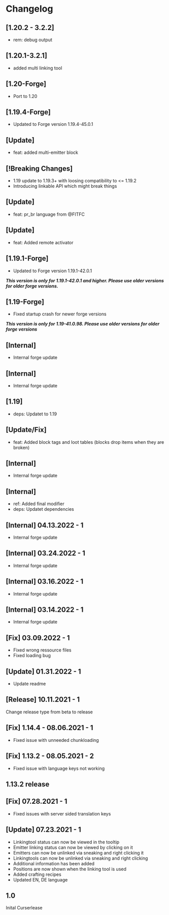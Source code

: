 # Changelog

## [1.20.2 - 3.2.2]

* rem: debug output

## [1.20.1-3.2.1]

* added multi linking tool

## [1.20-Forge]

* Port to 1.20

## [1.19.4-Forge]

* Updated to Forge version 1.19.4-45.0.1

## [Update]

* feat: added multi-emitter block

## [!Breaking Changes]

* 1.19 update to 1.19.3+ with loosing compatibility to <= 1.19.2
* Introducing linkable API which might break things

## [Update]

* feat: pr_br language from @FITFC

## [Update]

* feat: Added remote activator

## [1.19.1-Forge]

* Updated to Forge version 1.19.1-42.0.1

***This version is only for 1.19.1-42.0.1 and higher. Please use older versions for older forge versions.***

## [1.19-Forge]

* Fixed startup crash for newer forge versions

***This version is only for 1.19-41.0.98. Please use older versions for older forge versions*** 

## [Internal]

* Internal forge update

## [Internal]

* Internal forge update

## [1.19]

* deps: Updatet to 1.19

## [Update/Fix]

* feat: Added block tags and loot tables (blocks drop items when they are broken)

## [Internal]

* Internal forge update

## [Internal]

* ref: Added final modifier
* deps: Updatet dependencies

## [Internal] 04.13.2022 - 1

* Internal forge update

## [Internal] 03.24.2022 - 1

* Internal forge update

## [Internal] 03.16.2022 - 1

* Internal forge update

## [Internal] 03.14.2022 - 1

* Internal forge update

## [Fix] 03.09.2022 - 1

* Fixed wrong ressource files
* Fixed loading bug

## [Update] 01.31.2022 - 1

* Update readme

## [Release] 10.11.2021 - 1
Change release type from beta to release

## [Fix] 1.14.4 - 08.06.2021 - 1
* Fixed issue with unneeded chunkloading

## [Fix] 1.13.2 - 08.05.2021 - 2
* Fixed issue with language keys not working

## 1.13.2 release

## [Fix] 07.28.2021 - 1
* Fixed issues with server sided translation keys

## [Update] 07.23.2021 - 1
* Linkingtool status can now be viewed in the tooltip
* Emitter linking status can now be viewed by clicking on it
* Emitters can now be unlinked via sneaking and right clicking it
* Linkingtools can now be unlinked via sneaking and right clicking
* Additional information has been added
* Positions are now shown when the linking tool is used
* Added crafting recipes
* Updated EN, DE language

## 1.0

Inital Curserlease
